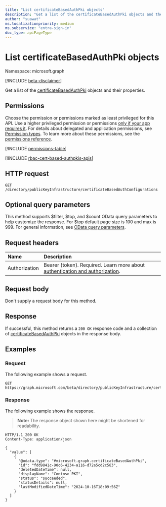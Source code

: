 ```yaml
---
title: "List certificateBasedAuthPki objects"
description: "Get a list of the certificateBasedAuthPki objects and their properties."
author: "suawat"
ms.localizationpriority: medium
ms.subservice: "entra-sign-in"
doc_type: apiPageType
---
```


# List certificateBasedAuthPki objects

Namespace: microsoft.graph

[!INCLUDE [beta-disclaimer](../../includes/beta-disclaimer.md)]

Get a list of the [certificateBasedAuthPki](../resources/certificatebasedauthpki.md) objects and their properties.

## Permissions

Choose the permission or permissions marked as least privileged for this API. Use a higher privileged permission or permissions [only if your app requires it](/graph/permissions-overview#best-practices-for-using-microsoft-graph-permissions). For details about delegated and application permissions, see [Permission types](/graph/permissions-overview#permission-types). To learn more about these permissions, see the [permissions reference](/graph/permissions-reference).

<!-- {
  "blockType": "permissions",
  "name": "publickeyinfrastructureroot-list-certificatebasedauthconfigurations-permissions"
}
-->
[!INCLUDE [permissions-table](../includes/permissions/publickeyinfrastructureroot-list-certificatebasedauthconfigurations-permissions.md)]

[!INCLUDE [rbac-cert-based-authpkis-apis](../includes/rbac-for-apis/rbac-cert-based-authpkis-apis.md)]

## HTTP request

<!-- {
  "blockType": "ignored"
}
-->

``` http
GET /directory/publicKeyInfrastructure/certificateBasedAuthConfigurations
```

## Optional query parameters

This method supports $filter, $top, and $count OData query parameters to help customize the response. For $top default page size is 100 and max is 999. For general information, see [OData query parameters](/graph/query-parameters).

## Request headers

|Name|Description|
|:---|:---|
|Authorization|Bearer {token}. Required. Learn more about [authentication and authorization](/graph/auth/auth-concepts).|

## Request body

Don't supply a request body for this method.

## Response

If successful, this method returns a `200 OK` response code and a collection of [certificateBasedAuthPki](../resources/certificatebasedauthpki.md) objects in the response body.

## Examples

### Request

The following example shows a request.

<!-- {
  "blockType": "request",
  "name": "list_certificatebasedauthpki"
}
-->

``` http
GET https://graph.microsoft.com/beta/directory/publicKeyInfrastructure/certificateBasedAuthConfigurations
```


### Response

The following example shows the response.
>**Note:** The response object shown here might be shortened for readability.
<!-- {
  "blockType": "response",
  "truncated": true,
  "@odata.type": "Collection(microsoft.graph.certificateBasedAuthPki)"
}
-->
``` http
HTTP/1.1 200 OK
Content-Type: application/json

{
  "value": [
    {
      "@odata.type": "#microsoft.graph.certificateBasedAuthPki",
      "id": "fdd9841c-90c6-4234-a116-d72a5cd2c583",
      "deletedDateTime": null,
      "displayName": "Contoso PKI",
      "status": "succeeded",
      "statusDetails": null,
      "lastModifiedDateTime": "2024-10-16T18:09:56Z"
    }
  ]
}
```

